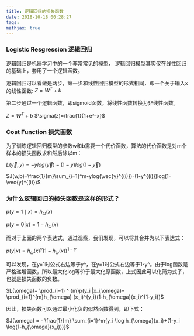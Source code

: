 ```yaml
---
title: 逻辑回归的损失函数
date: 2018-10-18 00:28:27
tags: 
mathjax: true
---
```

### **Logistic Resgression 逻辑回归**

  逻辑回归是机器学习中的一个非常常见的模型， 逻辑回归模型其实仅在线性回归的基础上，套用了一个逻辑函数。

  逻辑回归可以看做是两步，第一步和线性回归模型的形式相同，即一个关于输入x的线性函数: $Z={W}^T+ b$

第二步通过一个逻辑函数，即sigmoid函数，将线性函数转换为非线性函数。

$Z={W}^T+ b$   $\sigma(z)=\frac{1}{1+e^-x}$

### **Cost Function 损失函数**

  为了训练逻辑回归模型的参数w和b需要一个代价函数，算法的代价函数是对m个样本的损失函数求和然后除以m：

$L(\vec{y},y) = -ylog(\vec{y})-(1-y)log(1-\vec{y})$

$J(w,b)=\frac{1}{m}\sum_{i=1}^m-ylog(\vec{y}^{(i)})-(1-y^{(i)})log(1-\vec{y}^{(i)})$

### **为什么逻辑回归的损失函数是这样的形式？**

$p(y=1\mid x)=h_{\omega}(x)$

$p(y=0 | x) = 1 - h_{\omega} (x)$


  而对于上面的两个表达式，通过观察，我们发现，可以将其合并为以下表达式：

 $p(y | x) = h_{\omega} (x)^y (1-h_{\omega} (x))^{1-y}$

可以发现，在y=1时公式右边等于y^，在y=1时公式右边等于1-y^。由于log函数是严格递增函数，所以最大化log等价于最大化原函数，上式因此可以化简为式子，也就是损失函数的负数。

$L(\omega)= \prod_(i=1) ^ {m}p(y_i |x_i;\omega)= \prod_{i=1}^{m}h_{\omega} (x_i)^{y_i}(1-h_{\omega}(x_i)^{1-y_i})$

  因此，损失函数可以通过最小化负的似然函数得到，即下式：

$J(\omega) = - \frac{1}{m} \sum_{i=1}^m{y_i \log h_{\omega}(x_i)+(1-y_i \log(1-h_{\omega}(x_i)))}$
